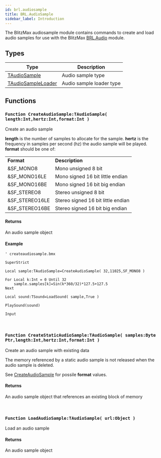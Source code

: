 ```yaml
---
id: brl.audiosample
title: BRL.AudioSample
sidebar_label: Introduction
---
```



The BlitzMax audiosample module contains commands to create and load audio samples for
use with the BlitzMax [BRL.Audio](../brl/brl_audio.md) module.


## Types
| Type | Description |
|---|---|
| [TAudioSample](../../brl/brl.audiosample/taudiosample) | Audio sample type |
| [TAudioSampleLoader](../../brl/brl.audiosample/taudiosampleloader) | Audio sample loader type |

## Functions

### `Function CreateAudioSample:TAudioSample( length:Int,hertz:Int,format:Int )`

Create an audio sample


<b>length</b> is the number of samples to allocate for the sample. <b>hertz</b> is the frequency in samples per second (hz)
the audio sample will be played. <b>format</b> should be one of:

<table><tr><td> <b>Format</b></td><td><b>Description</b>
</td></tr><tr><td>  &SF_MONO8</td><td>Mono unsigned 8 bit
</td></tr><tr><td>  &SF_MONO16LE</td><td>Mono signed 16 bit little endian
</td></tr><tr><td>  &SF_MONO16BE</td><td>Mono signed 16 bit big endian
</td></tr><tr><td>  &SF_STEREO8</td><td>Stereo unsigned 8 bit
</td></tr><tr><td>  &SF_STEREO16LE</td><td>Stereo signed 16 bit little endian
</td></tr><tr><td>  &SF_STEREO16BE</td><td>Stereo signed 16 bit big endian</td></tr></table>



#### Returns
An audio sample object


#### Example
```blitzmax
' createaudiosample.bmx

SuperStrict

Local sample:TAudioSample=CreateAudioSample( 32,11025,SF_MONO8 )

For Local k:Int = 0 Until 32
	sample.samples[k]=Sin(k*360/32)*127.5+127.5
Next

Local sound:TSound=LoadSound( sample,True )

PlaySound(sound)

Input
```
<br/>

### `Function CreateStaticAudioSample:TAudioSample( samples:Byte Ptr,length:Int,hertz:Int,format:Int )`

Create an audio sample with existing data


The memory referenced by a static audio sample is not released when the audio sample is
deleted.

See [CreateAudioSample](../../brl/brl.audiosample/#function-createaudiosampletaudiosample-lengthinthertzintformatint-) for possile <b>format</b> values.


#### Returns
An audio sample object that references an existing block of memory


<br/>

### `Function LoadAudioSample:TAudioSample( url:Object )`

Load an audio sample

#### Returns
An audio sample object


<br/>

